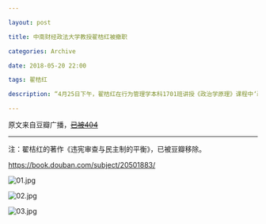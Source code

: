 ```yaml
---

layout: post

title: 中南财经政法大学教授翟桔红被撤职

categories: Archive

date: 2018-05-20 22:00

tags: 翟桔红

description: “4月25日下午，翟桔红在行为管理学本科1701班讲授《政治学原理》课程中‘政府结构与功能’时，偏离教材、教学大纲和课件，错误解释我国宪法修改情况，错误介绍我国国有企业产权制度，妄议我国人民代表大会制度，片面介绍其他国家和地区政治制度，在学生中产生了负面影响。”

---
```


原文来自豆瓣广播，~~[已被404](https://www.douban.com/people/1508253/status/2162714557/)~~

---

注：翟桔红的著作《违宪审查与民主制的平衡》，已被豆瓣移除。

<https://book.douban.com/subject/20501883/>


![01.jpg](https://i.loli.net/2018/05/23/5b053a8757655.jpg)

![02.jpg](https://i.loli.net/2018/05/23/5b053a875644e.jpg)

![03.jpg](https://i.loli.net/2018/05/23/5b053a878c1bd.jpg)
